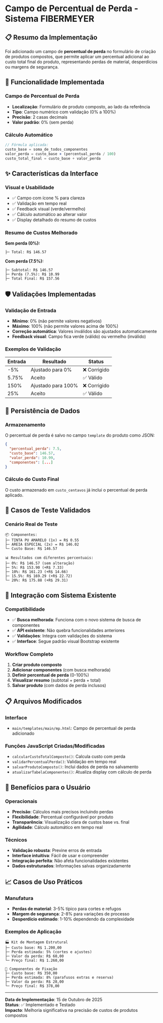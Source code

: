 # Campo de Percentual de Perda - Sistema FIBERMEYER

## 📋 Resumo da Implementação

Foi adicionado um campo de **percentual de perda** no formulário de criação de produtos compostos, que permite aplicar um percentual adicional ao custo total final do produto, representando perdas de material, desperdícios ou margens de segurança.

## 🎯 Funcionalidade Implementada

### **Campo de Percentual de Perda**
- **Localização**: Formulário de produto composto, ao lado da referência
- **Tipo**: Campo numérico com validação (0% a 100%)
- **Precisão**: 2 casas decimais
- **Valor padrão**: 0% (sem perda)

### **Cálculo Automático**
```javascript
// Fórmula aplicada:
custo_base = soma_de_todos_componentes
valor_perda = custo_base × (percentual_perda / 100)
custo_total_final = custo_base + valor_perda
```

## ✨ Características da Interface

### **Visual e Usabilidade**
- ✅ Campo com ícone % para clareza
- ✅ Validação em tempo real
- ✅ Feedback visual (verde/vermelho)
- ✅ Cálculo automático ao alterar valor
- ✅ Display detalhado do resumo de custos

### **Resumo de Custos Melhorado**
**Sem perda (0%):**
```
├─ Total: R$ 146.57
```

**Com perda (7.5%):**
```
├─ Subtotal: R$ 146.57
├─ Perda (7.5%): R$ 10.99
├─ Total Final: R$ 157.56
```

## 🛡️ Validações Implementadas

### **Validação de Entrada**
- **Mínimo**: 0% (não permite valores negativos)
- **Máximo**: 100% (não permite valores acima de 100%)
- **Correção automática**: Valores inválidos são ajustados automaticamente
- **Feedback visual**: Campo fica verde (válido) ou vermelho (inválido)

### **Exemplos de Validação**
| Entrada | Resultado | Status |
|---------|-----------|--------|
| -5% | Ajustado para 0% | ❌ Corrigido |
| 5.75% | Aceito | ✅ Válido |
| 150% | Ajustado para 100% | ❌ Corrigido |
| 25% | Aceito | ✅ Válido |

## 💾 Persistência de Dados

### **Armazenamento**
O percentual de perda é salvo no campo `template` do produto como JSON:

```json
{
  "percentual_perda": 7.5,
  "custo_base": 146.57,
  "valor_perda": 10.99,
  "componentes": [...]
}
```

### **Cálculo do Custo Final**
O custo armazenado em `custo_centavos` já inclui o percentual de perda aplicado.

## 🧪 Casos de Teste Validados

### **Cenário Real de Teste**
```
📦 Componentes:
├─ TINTA PU AMARELO (1x) = R$ 0.55
├─ AREIA ESPECIAL (2x) = R$ 146.02
└─ Custo Base: R$ 146.57

📊 Resultados com diferentes percentuais:
├─ 0%: R$ 146.57 (sem alteração)
├─ 5%: R$ 153.90 (+R$ 7.33)
├─ 10%: R$ 161.23 (+R$ 14.66)
├─ 15.5%: R$ 169.29 (+R$ 22.72)
└─ 20%: R$ 175.88 (+R$ 29.31)
```

## 🎨 Integração com Sistema Existente

### **Compatibilidade**
- ✅ **Busca melhorada**: Funciona com o novo sistema de busca de componentes
- ✅ **API existente**: Não quebra funcionalidades anteriores
- ✅ **Validações**: Integra com validações do sistema
- ✅ **Interface**: Segue padrão visual Bootstrap existente

### **Workflow Completo**
1. **Criar produto composto**
2. **Adicionar componentes** (com busca melhorada)
3. **Definir percentual de perda** (0-100%)
4. **Visualizar resumo** (subtotal + perda + total)
5. **Salvar produto** (com dados de perda inclusos)

## 📋 Arquivos Modificados

### **Interface**
- `main/templates/main/mp.html`: Campo de percentual de perda adicionado

### **Funções JavaScript Criadas/Modificadas**
- `calcularCustoTotalComposto()`: Calcula custo com perda
- `validarPercentualPerda()`: Validação em tempo real
- `salvarProdutoComposto()`: Inclui dados de perda no salvamento
- `atualizarTabelaComponentes()`: Atualiza display com cálculo de perda

## 🚀 Benefícios para o Usuário

### **Operacionais**
- **Precisão**: Cálculos mais precisos incluindo perdas
- **Flexibilidade**: Percentual configurável por produto
- **Transparência**: Visualização clara de custos base vs. final
- **Agilidade**: Cálculo automático em tempo real

### **Técnicos**
- **Validação robusta**: Previne erros de entrada
- **Interface intuitiva**: Fácil de usar e compreender
- **Integração perfeita**: Não afeta funcionalidades existentes
- **Dados estruturados**: Informações salvas organizadamente

## 📈 Casos de Uso Práticos

### **Manufatura**
- **Perdas de material**: 3-5% típico para cortes e refugos
- **Margem de segurança**: 2-8% para variações de processo
- **Desperdício estimado**: 1-10% dependendo da complexidade

### **Exemplos de Aplicação**
```
🏭 Kit de Montagem Estrutural
├─ Custo base: R$ 1.200,00
├─ Perda estimada: 5% (cortes e ajustes)
├─ Valor da perda: R$ 60,00
└─ Preço final: R$ 1.260,00

🔧 Componentes de Fixação
├─ Custo base: R$ 350,00
├─ Perda estimada: 8% (parafusos extras e reserva)
├─ Valor da perda: R$ 28,00
└─ Preço final: R$ 378,00
```

---

**Data de Implementação**: 15 de Outubro de 2025  
**Status**: ✅ Implementado e Testado  
**Impacto**: Melhoria significativa na precisão de custos de produtos compostos